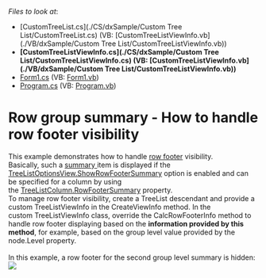 <!-- default file list -->
*Files to look at*:

* [CustomTreeList.cs](./CS/dxSample/Custom Tree List/CustomTreeList.cs) (VB: [CustomTreeListViewInfo.vb](./VB/dxSample/Custom Tree List/CustomTreeListViewInfo.vb))
* **[CustomTreeListViewInfo.cs](./CS/dxSample/Custom Tree List/CustomTreeListViewInfo.cs) (VB: [CustomTreeListViewInfo.vb](./VB/dxSample/Custom Tree List/CustomTreeListViewInfo.vb))**
* [Form1.cs](./CS/dxSample/Form1.cs) (VB: [Form1.vb](./VB/dxSample/Form1.vb))
* [Program.cs](./CS/dxSample/Program.cs) (VB: [Program.vb](./VB/dxSample/Program.vb))
<!-- default file list end -->
# Row group summary - How to handle row footer visibility


This example demonstrates how to handle <a href="https://documentation.devexpress.com/#WindowsForms/CustomDocument1068">row footer</a> visibility.<br />Basically, such a <a href="https://documentation.devexpress.com/#WindowsForms/CustomDocument313">summary </a>item is displayed if the <a href="https://documentation.devexpress.com/WindowsForms/DevExpressXtraTreeListTreeListOptionsView_ShowRowFooterSummarytopic.aspx">TreeListOptionsView.ShowRowFooterSummary</a> option is enabled and can be specified for a column by using the <a href="https://documentation.devexpress.com/#WindowsForms/DevExpressXtraTreeListColumnsTreeListColumn_RowFooterSummarytopic">TreeListColumn.RowFooterSummary</a> property.<br />To manage row footer visibility, create a TreeList descendant and provide a custom TreeListViewInfo in the CreateViewInfo method. In the custom TreeListViewInfo class, override the CalcRowFooterInfo method to handle row footer displaying based on the <strong>information provided by this method</strong>, for example, based on the group level value provided by the node.Level property.<br /><br />In this example, a row footer for the second group level summary is hidden:<br /><img src="https://raw.githubusercontent.com/DevExpress-Examples/row-group-summary-how-to-handle-row-footer-visibility-t192034/14.1.8+/media/209f0d27-902d-11e4-80ba-00155d624807.png">

<br/>


